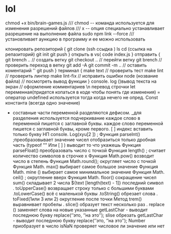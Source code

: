 # lol
chmod +x bin/brain-games.js /// chmod -- команда используется для изменения разрешений файлов
                            /// x -- опция специально устанавливает разрешение на выполнение файла
sudo npm link --force   /// установливает аункцию в программу и ее можно использовать

клонировать репозиторий {
git clone (ssh ссыдка )
ls
cd (ссылка на репазиторий)
git init
git push
}
открыть в vs{
code index.js
}
отправить {
git brench .. // создать ветку
git checkout .. // перейти ветку
git brench // проверить переход в ветку
git add -A
git commit -m .. // оставить коментарий ''
git push
}
терминал {
make text // проверить тест
make lint // проверить линтер
make lint-fix // исправить ошибки
node (нозвание файла) // посмотреть вывод функции
}
console. log ()вывод текста на экран
// оформление комментариев
\n перевод строчки 
let  переменная(придется копаться в коде чтобы понять где изменения) 
= оператор
undefined используется тогда когда нечего не опред. 
Const константа (всегда одно значение) 
- составные части переменной разделяются дефисом.
_для разделения используется подчеркивание
каждое слово в переменной пишется с заглавной буквы.
каждое слово переменной пишется с заглавной буквы, кроме первого. 
[ ] индекс вставить только букву 
НП console. Log(xyu[2 ]) ;
Функция parseInt() ;преобразовывает значение чисел отобразиться только дробная часть 
(typeof "" Или [ ] ) выводит то что укажешь 
Функция parseFloat() преобразовать число с точкой 
Функция length() ; считает количество символов в строчке х
Функция Math.pow() возводит число в степень 
Функция Math.round(); округляет число с точкой 
Функция Math. max() выбирает самое большое значение
Функция Math. mine () выбирает самое минимальное значение
Функция Math. ceil() ; округление вверх 
Функция Math. floor() сокращение чисел 
sum() складывает 2 числа 
${text [length(text) - 1]} последний символ 
. toUpperCase() возвращает строку только с большими буквами 
.toLowerCase() всё с маленькой буквы 
.toString() обрезает слова 
. toFixed(1или 3 или 2) округление после точки 
Метод trem() выравнивает пробелы 
. slice() образует текст несколько раз 
. replace () заменяет слова на новые указанные
  getLastChar - выводит последнюю букву
replace(‘’это, ‘’на это’’);
slise обрезать
getLastChar - выводит последнюю букву
replace(‘’это, ‘’на это’’);
Number приобразует в число
isNaN проверяет числовое ли значение или нет 

